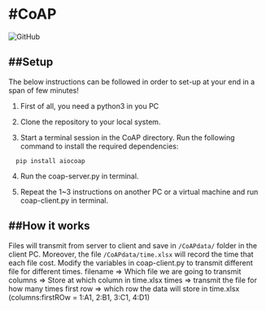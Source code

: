 #CoAP
=========
![GitHub](https://img.shields.io/badge/Language-Python-blue.svg)

##Setup
-----
The below instructions can be followed in order to set-up at your end in a span of few minutes!

1. First of all, you need a python3 in you PC

2. Clone the repository to your local system.

3. Start a terminal session in the CoAP directory. Run the following command to install the required dependencies:
```
  pip install aiocoap
```
4. Run the coap-server.py in terminal.

5. Repeat the 1~3 instructions on another PC or a virtual machine and run coap-client.py in terminal.

##How it works
--------------
Files will transmit from server to client and save in `/CoAPdata/` folder in the client PC. Moreover, the file `/CoAPdata/time.xlsx` will record the time that each file cost. 
Modify the variables in coap-client.py to transmit different file for different times.
filename => Which file we are going to transmit
columns => Store at which column in time.xlsx
times => transmit the file for how many times
first row => which row the data will store in time.xlsx (columns:firstROw =  1:A1, 2:B1, 3:C1, 4:D1)




